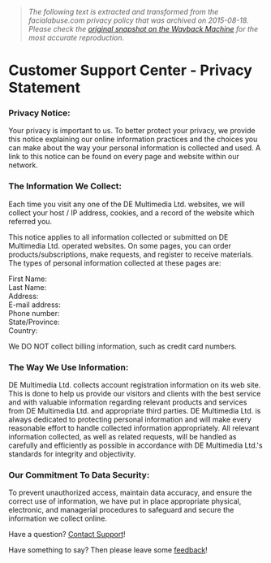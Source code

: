 > *The following text is extracted and transformed from the facialabuse.com privacy policy that was archived on 2015-08-18. Please check the [original snapshot on the Wayback Machine](https://web.archive.org/web/20150818072927id_/http%3A//support.facefucking.com/privacy.php%3Fid%3D10) for the most accurate reproduction.*

# Customer Support Center - Privacy Statement

### Privacy Notice:

Your privacy is important to us. To better protect your privacy, we provide this notice explaining our online information practices and the choices you can make about the way your personal information is collected and used. A link to this notice can be found on every page and website within our network. 

### The Information We Collect:

Each time you visit any one of the DE Multimedia Ltd. websites, we will collect your host / IP address, cookies, and a record of the website which referred you. 

This notice applies to all information collected or submitted on DE Multimedia Ltd. operated websites. On some pages, you can order products/subscriptions, make requests, and register to receive materials. The types of personal information collected at these pages are:

First Name:  
Last Name:  
Address:  
E-mail address:  
Phone number:  
State/Province:  
Country:

We DO NOT collect billing information, such as credit card numbers.

### The Way We Use Information:

DE Multimedia Ltd. collects account registration information on its web site. This is done to help us provide our visitors and clients with the best service and with valuable information regarding relevant products and services from DE Multimedia Ltd. and appropriate third parties. DE Multimedia Ltd. is always dedicated to protecting personal information and will make every reasonable effort to handle collected information appropriately. All relevant information collected, as well as related requests, will be handled as carefully and efficiently as possible in accordance with DE Multimedia Ltd.'s standards for integrity and objectivity. 

### Our Commitment To Data Security:

To prevent unauthorized access, maintain data accuracy, and ensure the correct use of information, we have put in place appropriate physical, electronic, and managerial procedures to safeguard and secure the information we collect online. 

Have a question? [Contact Support](https://web.archive.org/web/20150818072927id_/http%3A//support.facefucking.com/contact-support.php?id=10)!

Have something to say? Then please leave some [feedback](https://web.archive.org/web/20150818072927id_/http%3A//support.facefucking.com/feedback.php?id=10)!
